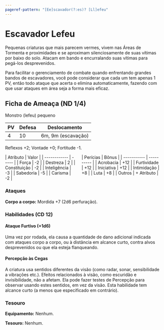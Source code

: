 ```yaml
---
pageref-pattern: "[Ee]scavador(?:es)? [Ll]efeu"
---
```

# Escavador Lefeu
Pequenas criaturas que mais parecem vermes, vivem nas Áreas de Tormenta e proximidades e se aproximam silenciosamente de suas vítimas por baixo do solo. Atacam em bando e encurralando suas vítimas para pegá-los desprevenidos.

Para facilitar o gerenciamento de combate quando enfrentando grandes bandos de escavadores, você pode considerar que cada um tem apenas 1 PV, então todo ataque que acerta o elimina automaticamente, fazendo com que usar ataques em área seja a forma mais eficaz.

## Ficha de Ameaça (ND 1/4)
Monstro (lefeu) pequeno

| PV  | Defesa | Deslocamento       |
| --- | ------ | ------------------ |
| 4   | 10     | 6m, 9m (escavação) |

Reflexos +2; Vontade +0; Fortitude -1.

<div markdown style="display:flex; flex-direction:row; width:100%; gap: 20px">
  <div markdown>
  | Atributo     | Valor |
  | ------------ | ----- |
  | Força        | -2    |
  | Destreza     | 2     |
  | Constituição | -2    |
  | Inteligência | -3    |
  | Sabedoria    | -5    |
  | Carisma      | -2    |
  </div>
  <div markdown>
  | Perícias    | Bônus      |
  | ----------- | ---------- |
  | Acrobacia   | +12        |
  | Furtividade | +12        |
  | Iniciativa  | +12        |
  | Intimidação | +8         |
  | Luta        | +8         |
  | Outros      | + Atributo |
  </div>
</div>

### Ataques
**Corpo a corpo:** Mordida +7 (2d6 perfuração).

### Habilidades (CD 12)

#### Ataque Furtivo (+1d6)
Uma vez por rodada, ela causa a quantidade de dano adicional indicada com ataques corpo a corpo, ou à distância em alcance curto, contra alvos desprevenidos ou que ela esteja flanqueando.

#### Percepção às Cegas
A criatura usa sentidos diferentes da visão (como radar, sonar, sensibilidade a vibrações etc.). Efeitos relacionados à visão, como escuridão e invisibilidade, não a afetam. Ela pode fazer testes de Percepção para observar usando estes sentidos, em vez da visão. Esta habilidade tem alcance curto (a menos que especificado em contrário).

### Tesouro
**Equipamento:** Nenhum.

**Tesouro:** Nenhum.
